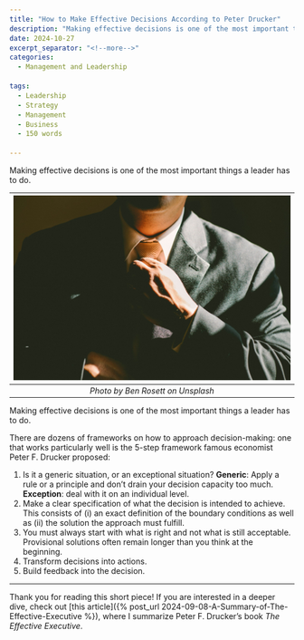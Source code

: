 ```yaml
---
title: "How to Make Effective Decisions According to Peter Drucker"
description: "Making effective decisions is one of the most important things a leader has to do. There are dozens of frameworks on how to approach decision-making: one that works particularly well is the 5-step framework famous economist Peter F. Drucker proposed."
date: 2024-10-27
excerpt_separator: "<!--more-->"
categories:
  - Management and Leadership

tags:
  - Leadership
  - Strategy
  - Management
  - Business
  - 150 words

---
```


Making effective decisions is one of the most important things a leader has to do.

| ![image](/assets/images/ben-rosett-executive-unsplash.jpg) |
|:--:|
| *Photo by Ben Rosett on Unsplash* |

Making effective decisions is one of the most important things a leader has to do.

There are dozens of frameworks on how to approach decision-making: one that works particularly well is the 5-step framework famous economist Peter F. Drucker proposed:

1. Is it a generic situation, or an exceptional situation? **Generic**: Apply a rule or a principle and don’t drain your decision capacity too much. **Exception**: deal with it on an individual level.
2. Make a clear specification of what the decision is intended to achieve. This consists of (i) an exact definition of the boundary conditions as well as (ii) the solution the approach must fulfill.
3. You must always start with what is right and not what is still acceptable. Provisional solutions often remain longer than you think at the beginning.
4. Transform decisions into actions.
5. Build feedback into the decision.

---

Thank you for reading this short piece! If you are interested in a deeper dive, check out [this article]({% post_url 2024-09-08-A-Summary-of-The-Effective-Executive %}), where I summarize Peter F. Drucker’s book *The Effective Executive*.